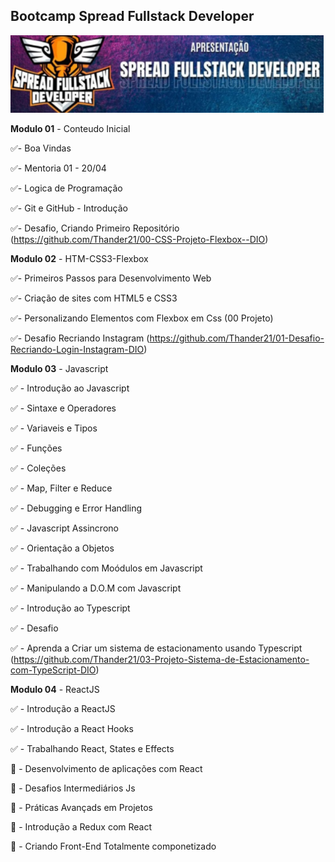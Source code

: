 ## Bootcamp Spread Fullstack Developer

![alt text](print.png)

**Modulo 01** - Conteudo Inicial

:white_check_mark:- Boa Vindas

:white_check_mark:- Mentoria 01 - 20/04

:white_check_mark:- Logica de Programação

:white_check_mark:- Git e GitHub - Introdução

:white_check_mark:- Desafio, Criando Primeiro Repositório (https://github.com/Thander21/00-CSS-Projeto-Flexbox--DIO)

**Modulo 02** - HTM-CSS3-Flexbox

:white_check_mark:- Primeiros Passos para Desenvolvimento Web

:white_check_mark:- Criação de sites com HTML5 e CSS3

:white_check_mark:- Personalizando Elementos com Flexbox em Css (00 Projeto)

:white_check_mark:- Desafio Recriando Instagram (https://github.com/Thander21/01-Desafio-Recriando-Login-Instagram-DIO)

**Modulo 03** - Javascript

:white_check_mark: - Introdução ao Javascript

:white_check_mark: - Sintaxe e Operadores

:white_check_mark: - Variaveis e Tipos

:white_check_mark: - Funções

:white_check_mark: - Coleções

:white_check_mark: - Map, Filter e Reduce

:white_check_mark: - Debugging e Error Handling

:white_check_mark: - Javascript Assincrono

:white_check_mark: - Orientação a Objetos

:white_check_mark: - Trabalhando com Moódulos em Javascript

:white_check_mark: - Manipulando a D.O.M com Javascript

:white_check_mark: - Introdução ao Typescript

:white_check_mark: - Desafio

:white_check_mark: - Aprenda a Criar um sistema de estacionamento usando Typescript (https://github.com/Thander21/03-Projeto-Sistema-de-Estacionamento-com-TypeScript-DIO)

**Modulo 04** - ReactJS

:white_check_mark: - Introdução a ReactJS

:white_check_mark: - Introdução a React Hooks

:white_check_mark: - Trabalhando React, States e Effects

:black_square_button: - Desenvolvimento de aplicações com React

:black_square_button: - Desafios Intermediários Js

:black_square_button: - Práticas Avançads em Projetos

:black_square_button: - Introdução a Redux com React

:black_square_button: - Criando Front-End Totalmente componetizado
